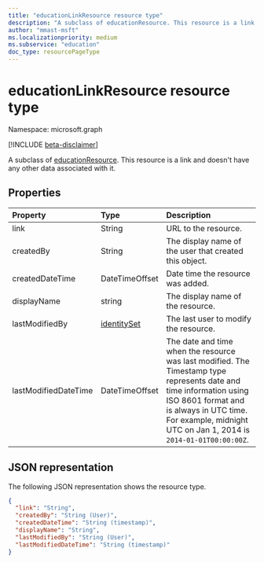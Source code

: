 ```yaml
---
title: "educationLinkResource resource type"
description: "A subclass of educationResource. This resource is a link and doesn't have any other data associated with it."
author: "mmast-msft"
ms.localizationpriority: medium
ms.subservice: "education"
doc_type: resourcePageType
---
```


# educationLinkResource resource type

Namespace: microsoft.graph

[!INCLUDE [beta-disclaimer](../../includes/beta-disclaimer.md)]

A subclass of [educationResource](educationresource.md). This resource is a link and doesn't have any other data associated with it.


## Properties
| Property	   | Type	|Description|
|:---------------|:--------|:----------|
|link|String|URL to the resource.|
|createdBy|String|The display name of the user that created this object.|
|createdDateTime|DateTimeOffset|Date time the resource was added.|
|displayName|string|The display name of the resource.|
|lastModifiedBy|[identitySet](identityset.md)|The last user to modify the resource.|
|lastModifiedDateTime|DateTimeOffset|The date and time when the resource was last modified. The Timestamp type represents date and time information using ISO 8601 format and is always in UTC time. For example, midnight UTC on Jan 1, 2014 is `2014-01-01T00:00:00Z`.|

## JSON representation

The following JSON representation shows the resource type.

<!-- {
  "blockType": "resource",
  "optionalProperties": [

  ],
  "@odata.type": "microsoft.graph.educationLinkResource"
}-->

```json
{
  "link": "String",
  "createdBy": "String (User)",
  "createdDateTime": "String (timestamp)",
  "displayName": "String",
  "lastModifiedBy": "String (User)",
  "lastModifiedDateTime": "String (timestamp)"
}

```

<!-- uuid: 8fcb5dbc-d5aa-4681-8e31-b001d5168d79
2015-10-25 14:57:30 UTC -->
<!--
{
  "type": "#page.annotation",
  "description": "educationLinkResource resource",
  "keywords": "",
  "section": "documentation",
  "tocPath": "",
  "suppressions": []
}
-->


